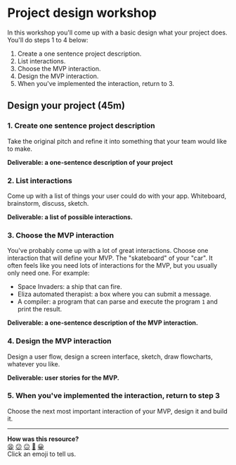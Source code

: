 # Project design workshop

In this workshop you'll come up with a basic design what your project does. You'll do steps 1 to 4 below:

1. Create a one sentence project description.
2. List interactions.
3. Choose the MVP interaction.
4. Design the MVP interaction.
5. When you've implemented the interaction, return to 3.

## Design your project (45m)

### 1. Create one sentence project description

Take the original pitch and refine it into something that your team would like to make.

**Deliverable: a one-sentence description of your project**

### 2. List interactions

Come up with a list of things your user could do with your app.  Whiteboard, brainstorm, discuss, sketch.

**Deliverable: a list of possible interactions.**

### 3. Choose the MVP interaction

You've probably come up with a lot of great interactions.  Choose one interaction that will define your MVP.  The "skateboard" of your "car".  It often feels like you need lots of interactions for the MVP, but you usually only need one.  For example:

* Space Invaders: a ship that can fire.
* Eliza automated therapist: a box where you can submit a message.
* A compiler: a program that can parse and execute the program `1` and print the result.

**Deliverable: a one-sentence description of the MVP interaction.**

### 4. Design the MVP interaction

Design a user flow, design a screen interface, sketch, draw flowcharts, whatever you like.

**Deliverable: user stories for the MVP.**

### 5. When you've implemented the interaction, return to step 3

Choose the next most important interaction of your MVP, design it and build it.

<!-- BEGIN GENERATED SECTION DO NOT EDIT -->

---

**How was this resource?**  
[😫](https://airtable.com/shrUJ3t7KLMqVRFKR?prefill_Repository=makersacademy/course&prefill_File=practice_project_week/project_design_workshop.md&prefill_Sentiment=😫) [😕](https://airtable.com/shrUJ3t7KLMqVRFKR?prefill_Repository=makersacademy/course&prefill_File=practice_project_week/project_design_workshop.md&prefill_Sentiment=😕) [😐](https://airtable.com/shrUJ3t7KLMqVRFKR?prefill_Repository=makersacademy/course&prefill_File=practice_project_week/project_design_workshop.md&prefill_Sentiment=😐) [🙂](https://airtable.com/shrUJ3t7KLMqVRFKR?prefill_Repository=makersacademy/course&prefill_File=practice_project_week/project_design_workshop.md&prefill_Sentiment=🙂) [😀](https://airtable.com/shrUJ3t7KLMqVRFKR?prefill_Repository=makersacademy/course&prefill_File=practice_project_week/project_design_workshop.md&prefill_Sentiment=😀)  
Click an emoji to tell us.

<!-- END GENERATED SECTION DO NOT EDIT -->
